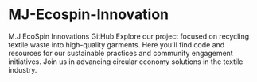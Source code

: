 # MJ-Ecospin-Innovation
M.J EcoSpin Innovations GitHub Explore our project focused on recycling textile waste into high-quality garments. Here you’ll find code and resources for our sustainable practices and community engagement initiatives. Join us in advancing circular economy solutions in the textile industry.
